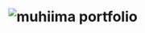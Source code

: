 # ![muhiima portfolio](https://github.com/MuhiimaAbdullahi/muhiimaPort/assets/136881954/823cc98e-81ea-4a01-acf8-5f33d2be241c)
